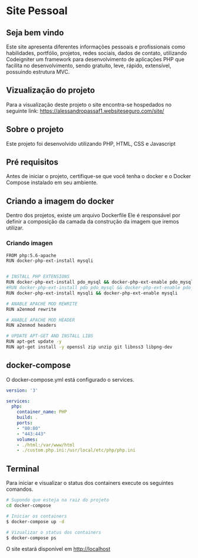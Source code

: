 # Site Pessoal
## Seja bem vindo

Este site apresenta diferentes informações pessoais 
e profissionais como habilidades, portfólio, projetos, 
redes sociais, dados de contato, utilizando Codeigniter 
um framework para desenvolvimento de aplicações PHP 
que facilita no desenvolvimento, sendo gratuito, leve, 
rápido, extensível, possuindo estrutura MVC.

## Vizualização do projeto

Para a visualização deste projeto o site encontra-se 
hospedados no seguinte link:
https://alessandropassaf1.websiteseguro.com/site/


## Sobre o projeto

Este projeto foi desenvolvido utilizando PHP, HTML, CSS e Javascript



## Pré requisitos

Antes de iniciar o projeto, certifique-se que você tenha o docker e o Docker Compose instalado em seu ambiente.

## Criando a imagem do docker

Dentro dos projetos, existe um arquivo Dockerfile
Ele é responsável por definir a composição da camada da construção da imagem que iremos utilizar.

### Criando imagen

```bash
FROM php:5.6-apache
RUN docker-php-ext-install mysqli


# INSTALL PHP EXTENSIONS
RUN docker-php-ext-install pdo_mysql && docker-php-ext-enable pdo_mysql
#RUN docker-php-ext-install pdo pdo_mysql && docker-php-ext-enable pdo_mysql
RUN docker-php-ext-install mysqli && docker-php-ext-enable mysqli

# ANABLE APACHE MOD REWRITE
RUN a2enmod rewrite

# ANABLE APACHE MOD HEADER
RUN a2enmod headers

# UPDATE APT-GET AND INSTALL LIBS
RUN apt-get update -y
RUN apt-get install -y openssl zip unzip git libnss3 libpng-dev

```

## docker-compose

O docker-compose.yml está configurado o services.

```yml
version: '3'

services:
  php:
    container_name: PHP
    build: .
    ports:
    - "80:80"
    - "443:443"
    volumes:
    - ./html:/var/www/html
    - ./custom.php.ini:/usr/local/etc/php/php.ini

```

## Terminal

Para iniciar e visualizar o status dos containers
execute os seguintes comandos.


```bash
# Supondo que esteja na raiz do projeto
cd docker-compose

# Iniciar os containers
$ docker-compose up -d

# Vizualizar o status dos containers
$ docker-compose ps
```

O site estará disponível em [http://localhost](http://localhost/)


